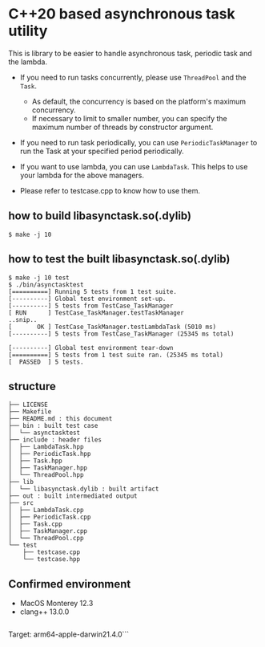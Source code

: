# C++20 based asynchronous task utility

This is library to be easier to handle asynchronous task, periodic task and the lambda.

* If you need to run tasks concurrently, please use ```ThreadPool``` and the ```Task```.
  * As default, the concurrency is based on the platform's maximum concurrency.
  * If necessary to limit to smaller number, you can specify the maximum number of threads by constructor argument.

* If you need to run task periodically, you can use ```PeriodicTaskManager``` to run the Task at your specified period periodically.

* If you want to use lambda, you can use ```LambdaTask```. This helps to use your lambda for the above managers.

* Please refer to testcase.cpp to know how to use them.


## how to build libasynctask.so(.dylib)

```
$ make -j 10
```

## how to test the built libasynctask.so(.dylib)

```
$ make -j 10 test
$ ./bin/asynctasktest
[==========] Running 5 tests from 1 test suite.
[----------] Global test environment set-up.
[----------] 5 tests from TestCase_TaskManager
[ RUN      ] TestCase_TaskManager.testTaskManager
..snip..
[       OK ] TestCase_TaskManager.testLambdaTask (5010 ms)
[----------] 5 tests from TestCase_TaskManager (25345 ms total)

[----------] Global test environment tear-down
[==========] 5 tests from 1 test suite ran. (25345 ms total)
[  PASSED  ] 5 tests.
```

## structure

```
├── LICENSE
├── Makefile
├── README.md : this document
├── bin : built test case
│  └── asynctasktest
├── include : header files
│  ├── LambdaTask.hpp
│  ├── PeriodicTask.hpp
│  ├── Task.hpp
│  ├── TaskManager.hpp
│  └── ThreadPool.hpp
├── lib
│  └── libasynctask.dylib : built artifact
├── out : built intermediated output
├── src
│  ├── LambdaTask.cpp
│  ├── PeriodicTask.cpp
│  ├── Task.cpp
│  ├── TaskManager.cpp
│  └── ThreadPool.cpp
└── test
    ├── testcase.cpp
    └── testcase.hpp
```


## Confirmed environment

* MacOS Monterey 12.3
* clang++ 13.0.0
  ```Apple clang version 13.0.0 (clang-1300.0.29.3)
Target: arm64-apple-darwin21.4.0```

